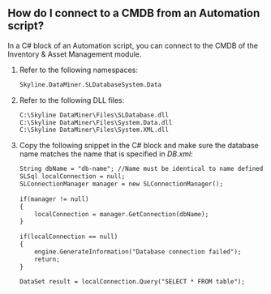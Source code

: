 ## How do I connect to a CMDB from an Automation script?

In a C# block of an Automation script, you can connect to the CMDB of the Inventory & Asset Management module.

1. Refer to the following namespaces:

    ```txt
    Skyline.DataMiner.SLDatabaseSystem.Data
    ```

2. Refer to the following DLL files:

    ```txt
    C:\Skyline DataMiner\Files\SLDatabase.dll 
    C:\Skyline DataMiner\Files\System.Data.dll
    C:\Skyline DataMiner\Files\System.XML.dll 
    ```

3. Copy the following snippet in the C# block and make sure the database name matches the name that is specified in *DB.xml*:

    ```txt
    String dbName = "db-name"; //Name must be identical to name defined in db.xml
    SLSql localConnection = null;                                                
    SLConnectionManager manager = new SLConnectionManager();                     
                                                                                 
    if(manager != null)                                                          
    {                                                                            
        localConnection = manager.GetConnection(dbName);                             
    }                                                                            
                                                                                 
    if(localConnection == null)                                                  
    {                                                                            
        engine.GenerateInformation("Database connection failed");                    
        return;                                                                      
    }                                                                            
                                                                                 
    DataSet result = localConnection.Query("SELECT * FROM table");              
    ```
